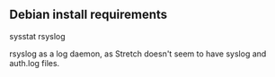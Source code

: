 ## Debian install requirements
sysstat
rsyslog

rsyslog as a log daemon, as Stretch doesn't seem to have syslog and auth.log files.
